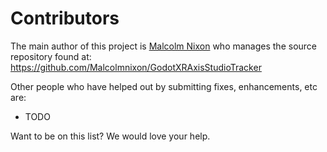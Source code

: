 Contributors
============

The main author of this project is [Malcolm Nixon](https://github.com/Malcolmnixon) who manages the source repository found at:
https://github.com/Malcolmnixon/GodotXRAxisStudioTracker

Other people who have helped out by submitting fixes, enhancements, etc are:

- TODO

Want to be on this list? We would love your help.
